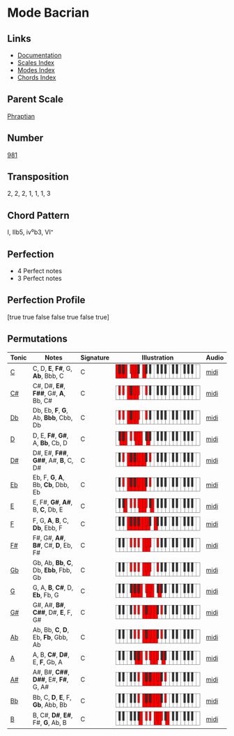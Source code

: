 # Mode Bacrian

## Links

- [Documentation](README.md)
- [Scales Index](Scales.md)
- [Modes Index](Modes.md)
- [Chords Index](Chords.md)

## Parent Scale

[Phraptian](ScalePhraptian.md)

## Number

[981](https://ianring.com/musictheory/scales/981)

## Transposition

2, 2, 2, 1, 1, 1, 3

## Chord Pattern

I, IIb5, iv⁰b3, VI⁺

## Perfection

- 4 Perfect notes
- 3 Perfect notes

## Perfection Profile

[true true false false true false true]

## Permutations

| Tonic | Notes | Signature | Illustration | Audio |
|-------|-------|-----------|--------------|-------|
| [C](ModeCNaturalBacrian.md) | C, D, **E**, **F#**, G, **Ab**, Bbb, C | C | ![CNaturalBacrian](ModeCNaturalBacrian.png) | [midi](https://github.com/edipermadi/music/blob/main/docs/ModeCNaturalBacrian.mid?raw=true) |
| [C#](ModeCSharpBacrian.md) | C#, D#, **E#**, **F##**, G#, **A**, Bb, C# | C | ![CSharpBacrian](ModeCSharpBacrian.png) | [midi](https://github.com/edipermadi/music/blob/main/docs/ModeCSharpBacrian.mid?raw=true) |
| [Db](ModeDFlatBacrian.md) | Db, Eb, **F**, **G**, Ab, **Bbb**, Cbb, Db | C | ![DFlatBacrian](ModeDFlatBacrian.png) | [midi](https://github.com/edipermadi/music/blob/main/docs/ModeDFlatBacrian.mid?raw=true) |
| [D](ModeDNaturalBacrian.md) | D, E, **F#**, **G#**, A, **Bb**, Cb, D | C | ![DNaturalBacrian](ModeDNaturalBacrian.png) | [midi](https://github.com/edipermadi/music/blob/main/docs/ModeDNaturalBacrian.mid?raw=true) |
| [D#](ModeDSharpBacrian.md) | D#, E#, **F##**, **G##**, A#, **B**, C, D# | C | ![DSharpBacrian](ModeDSharpBacrian.png) | [midi](https://github.com/edipermadi/music/blob/main/docs/ModeDSharpBacrian.mid?raw=true) |
| [Eb](ModeEFlatBacrian.md) | Eb, F, **G**, **A**, Bb, **Cb**, Dbb, Eb | C | ![EFlatBacrian](ModeEFlatBacrian.png) | [midi](https://github.com/edipermadi/music/blob/main/docs/ModeEFlatBacrian.mid?raw=true) |
| [E](ModeENaturalBacrian.md) | E, F#, **G#**, **A#**, B, **C**, Db, E | C | ![ENaturalBacrian](ModeENaturalBacrian.png) | [midi](https://github.com/edipermadi/music/blob/main/docs/ModeENaturalBacrian.mid?raw=true) |
| [F](ModeFNaturalBacrian.md) | F, G, **A**, **B**, C, **Db**, Ebb, F | C | ![FNaturalBacrian](ModeFNaturalBacrian.png) | [midi](https://github.com/edipermadi/music/blob/main/docs/ModeFNaturalBacrian.mid?raw=true) |
| [F#](ModeFSharpBacrian.md) | F#, G#, **A#**, **B#**, C#, **D**, Eb, F# | C | ![FSharpBacrian](ModeFSharpBacrian.png) | [midi](https://github.com/edipermadi/music/blob/main/docs/ModeFSharpBacrian.mid?raw=true) |
| [Gb](ModeGFlatBacrian.md) | Gb, Ab, **Bb**, **C**, Db, **Ebb**, Fbb, Gb | C | ![GFlatBacrian](ModeGFlatBacrian.png) | [midi](https://github.com/edipermadi/music/blob/main/docs/ModeGFlatBacrian.mid?raw=true) |
| [G](ModeGNaturalBacrian.md) | G, A, **B**, **C#**, D, **Eb**, Fb, G | C | ![GNaturalBacrian](ModeGNaturalBacrian.png) | [midi](https://github.com/edipermadi/music/blob/main/docs/ModeGNaturalBacrian.mid?raw=true) |
| [G#](ModeGSharpBacrian.md) | G#, A#, **B#**, **C##**, D#, **E**, F, G# | C | ![GSharpBacrian](ModeGSharpBacrian.png) | [midi](https://github.com/edipermadi/music/blob/main/docs/ModeGSharpBacrian.mid?raw=true) |
| [Ab](ModeAFlatBacrian.md) | Ab, Bb, **C**, **D**, Eb, **Fb**, Gbb, Ab | C | ![AFlatBacrian](ModeAFlatBacrian.png) | [midi](https://github.com/edipermadi/music/blob/main/docs/ModeAFlatBacrian.mid?raw=true) |
| [A](ModeANaturalBacrian.md) | A, B, **C#**, **D#**, E, **F**, Gb, A | C | ![ANaturalBacrian](ModeANaturalBacrian.png) | [midi](https://github.com/edipermadi/music/blob/main/docs/ModeANaturalBacrian.mid?raw=true) |
| [A#](ModeASharpBacrian.md) | A#, B#, **C##**, **D##**, E#, **F#**, G, A# | C | ![ASharpBacrian](ModeASharpBacrian.png) | [midi](https://github.com/edipermadi/music/blob/main/docs/ModeASharpBacrian.mid?raw=true) |
| [Bb](ModeBFlatBacrian.md) | Bb, C, **D**, **E**, F, **Gb**, Abb, Bb | C | ![BFlatBacrian](ModeBFlatBacrian.png) | [midi](https://github.com/edipermadi/music/blob/main/docs/ModeBFlatBacrian.mid?raw=true) |
| [B](ModeBNaturalBacrian.md) | B, C#, **D#**, **E#**, F#, **G**, Ab, B | C | ![BNaturalBacrian](ModeBNaturalBacrian.png) | [midi](https://github.com/edipermadi/music/blob/main/docs/ModeBNaturalBacrian.mid?raw=true) |
